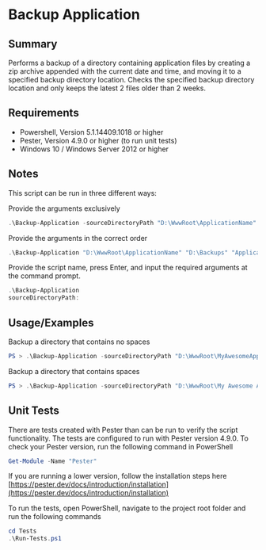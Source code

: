 # Backup Application

## Summary

Performs a backup of a directory containing application files by creating a zip archive appended with the current date and time, and moving it to a specified backup directory location. Checks the specified backup directory location and only keeps the latest 2 files older than 2 weeks.

## Requirements

- Powershell, Version 5.1.14409.1018 or higher
- Pester, Version 4.9.0 or higher (to run unit tests)
- Windows 10 / Windows Server 2012 or higher

## Notes

This script can be run in three different ways:

Provide the arguments exclusively

```powershell
.\Backup-Application -sourceDirectoryPath "D:\WwwRoot\ApplicationName" -backupDirectoryPath "D:\Backups" -applicationName "ApplicationName"
```

Provide the arguments in the correct order

```powershell
.\Backup-Application "D:\WwwRoot\ApplicationName" "D:\Backups" "ApplicationName"
```

Provide the script name, press Enter, and input the required arguments at the command prompt.

```powershell
.\Backup-Application
sourceDirectoryPath:
```

## Usage/Examples

Backup a directory that contains no spaces

```powershell
PS > .\Backup-Application -sourceDirectoryPath "D:\WwwRoot\MyAwesomeApplication" -backupDirectoryPath "D:\Temp\Backups" -applicationName "MyAwesomeApplication"
```

Backup a directory that contains spaces

```powershell
PS > .\Backup-Application -sourceDirectoryPath "D:\WwwRoot\My Awesome Application" -backupDirectoryPath "D:\Temp\Backups" -applicationName "My Awesome Application"
```

## Unit Tests

There are tests created with Pester than can be run to verify the script functionality. The tests are configured to run with Pester version 4.9.0. To check your Pester version, run the following command in PowerShell

```powershell
Get-Module -Name "Pester"
```

If you are running a lower version, follow the installation steps here [https://pester.dev/docs/introduction/installation](https://pester.dev/docs/introduction/installation)

To run the tests, open PowerShell, navigate to the project root folder and run the following commands

```powershell
cd Tests
.\Run-Tests.ps1
```
